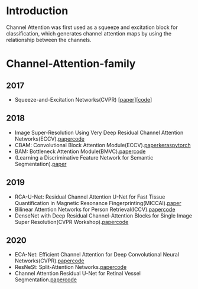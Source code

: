 # Introduction

Channel Attention was first used as a squeeze and excitation block for classification, which generates channel attention maps by using the relationship between the channels.



# Channel-Attention-family

## 2017 
  * Squeeze-and-Excitation Networks(CVPR) [[paper]](https://arxiv.org/abs/1709.01507)[[code]](https://github.com/hujie-frank/SENet)
## 2018 
  * Image Super-Resolution Using Very Deep Residual Channel Attention Networks(ECCV).[paper](https://arxiv.org/abs/1807.02758)[code](https://arxiv.org/abs/1807.02758)
  * CBAM: Convolutional Block Attention Module(ECCV).[paper](https://arxiv.org/abs/1807.06521)[keras](https://github.com/kobiso/CBAM-keras)[pytorch](https://github.com/luuuyi/CBAM.PyTorch)
  * BAM: Bottleneck Attention Module(BMVC).[paper](https://arxiv.org/abs/1807.06514)[code](https://github.com/Jongchan/attention-module)
  * (Learning a Discriminative Feature Network for Semantic Segmentation).[paper](https://arxiv.org/abs/1804.09337)
## 2019
  * RCA-U-Net: Residual Channel Attention U-Net for Fast Tissue Quantification in Magnetic Resonance Fingerprinting(MICCAI).[paper](https://link.springer.com/chapter/10.1007/978-3-030-32248-9_12)
  * Bilinear Attention Networks for Person Retrieval(ICCV).[paper](https://openaccess.thecvf.com/content_ICCV_2019/html/Fang_Bilinear_Attention_Networks_for_Person_Retrieval_ICCV_2019_paper.html)[code](https://github.com/jnhwkim/ban-vqa)
   * DenseNet with Deep Residual Channel-Attention Blocks for Single Image Super
Resolution(CVPR Workshop).[paper]( https://openaccess.thecvf.com/content_CVPRW_2019/html/NTIRE/Jang_DenseNet_With_Deep_Residual_Channel-Attention_Blocks_for_Single_Image_Super_CVPRW_2019_paper.html)[code](https://github.com/dong-won-jang/DRCA)
## 2020
  * ECA-Net: Efficient Channel Attention for Deep Convolutional Neural Networks(CVPR).[paper](https://arxiv.org/abs/1910.03151)[code](https://github.com/BangguWu/ECANet) 
  * ResNeSt: Split-Attention Networks.[paper](https://arxiv.org/abs/2004.08955)[code](https://github.com/zhanghang1989/ResNeSt)
  * Channel Attention Residual U-Net for Retinal Vessel Segmentation.[paper](https://arxiv.org/abs/2004.03702)[code](https://github.com/clguo/CAR-UNet)

